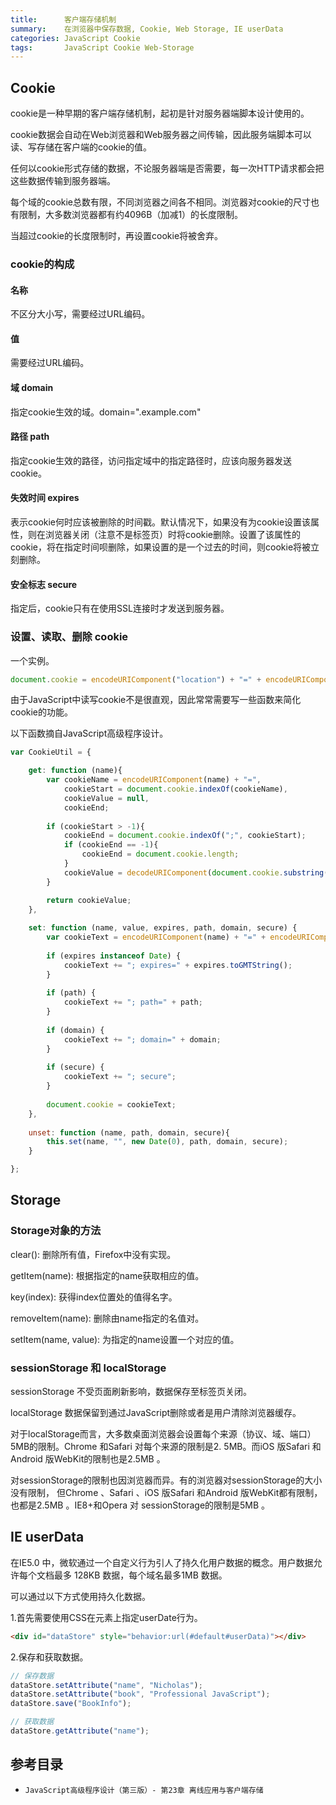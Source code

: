 ```yaml
---
title:      客户端存储机制
summary:    在浏览器中保存数据, Cookie, Web Storage, IE userData
categories: JavaScript Cookie
tags:       JavaScript Cookie Web-Storage
---
```


## Cookie

cookie是一种早期的客户端存储机制，起初是针对服务器端脚本设计使用的。

cookie数据会自动在Web浏览器和Web服务器之间传输，因此服务端脚本可以读、写存储在客户端的cookie的值。

任何以cookie形式存储的数据，不论服务器端是否需要，每一次HTTP请求都会把这些数据传输到服务器端。

每个域的cookie总数有限，不同浏览器之间各不相同。浏览器对cookie的尺寸也有限制，大多数浏览器都有约4096B（加减1）的长度限制。

当超过cookie的长度限制时，再设置cookie将被舍弃。

### cookie的构成

#### 名称

不区分大小写，需要经过URL编码。

#### 值

需要经过URL编码。

#### 域 domain

指定cookie生效的域。domain=".example.com"

#### 路径 path

指定cookie生效的路径，访问指定域中的指定路径时，应该向服务器发送cookie。

#### 失效时间 expires

表示cookie何时应该被删除的时间戳。默认情况下，如果没有为cookie设置该属性，则在浏览器关闭（注意不是标签页）时将cookie删除。设置了该属性的cookie，将在指定时间呗删除，如果设置的是一个过去的时间，则cookie将被立刻删除。

#### 安全标志 secure

指定后，cookie只有在使用SSL连接时才发送到服务器。

### 设置、读取、删除 cookie

一个实例。

```javascript
document.cookie = encodeURIComponent("location") + "=" + encodeURIComponent("Dalian") + "; expires=" +  new Date("2016-10-4") + "; path=" + "/" + "; domain=" + "bosspan.net;";
```

由于JavaScript中读写cookie不是很直观，因此常常需要写一些函数来简化cookie的功能。

以下函数摘自JavaScript高级程序设计。

```javascript
var CookieUtil = {

    get: function (name){
        var cookieName = encodeURIComponent(name) + "=",
            cookieStart = document.cookie.indexOf(cookieName),
            cookieValue = null,
            cookieEnd;
            
        if (cookieStart > -1){
            cookieEnd = document.cookie.indexOf(";", cookieStart);
            if (cookieEnd == -1){
                cookieEnd = document.cookie.length;
            }
            cookieValue = decodeURIComponent(document.cookie.substring(cookieStart + cookieName.length, cookieEnd));
        } 

        return cookieValue;
    },
    
    set: function (name, value, expires, path, domain, secure) {
        var cookieText = encodeURIComponent(name) + "=" + encodeURIComponent(value);
    
        if (expires instanceof Date) {
            cookieText += "; expires=" + expires.toGMTString();
        }
    
        if (path) {
            cookieText += "; path=" + path;
        }
    
        if (domain) {
            cookieText += "; domain=" + domain;
        }
    
        if (secure) {
            cookieText += "; secure";
        }
    
        document.cookie = cookieText;
    },
    
    unset: function (name, path, domain, secure){
        this.set(name, "", new Date(0), path, domain, secure);
    }

};
```

## Storage

### Storage对象的方法

clear(): 删除所有值，Firefox中没有实现。

getItem(name): 根据指定的name获取相应的值。

key(index): 获得index位置处的值得名字。

removeItem(name): 删除由name指定的名值对。

setItem(name, value): 为指定的name设置一个对应的值。

### sessionStorage 和 localStorage

sessionStorage 不受页面刷新影响，数据保存至标签页关闭。

localStorage 数据保留到通过JavaScript删除或者是用户清除浏览器缓存。 

对于localStorage而言，大多数桌面浏览器会设置每个来源（协议、域、端口）5MB的限制。Chrome 和Safari 对每个来源的限制是2. 5MB。而iOS 版Safari 和Android 版WebKit的限制也是2.5MB 。

对sessionStorage的限制也因浏览器而异。有的浏览器对sessionStorage的大小没有限制，
但Chrome 、Safari 、iOS 版Safari 和Android 版WebKit都有限制，也都是2.5MB 。IE8+和Opera 对
sessionStorage的限制是5MB 。

## IE userData

在IE5.0 中，微软通过一个自定义行为引人了持久化用户数据的概念。用户数据允许每个文档最多
128KB 数据，每个域名最多1MB 数据。

可以通过以下方式使用持久化数据。

1.首先需要使用CSS在元素上指定userDate行为。

```html
<div id="dataStore" style="behavior:url(#default#userData)"></div>
```

2.保存和获取数据。

```javascript
// 保存数据
dataStore.setAttribute("name", "Nicholas");
dataStore.setAttribute("book", "Professional JavaScript");
dataStore.save("BookInfo");

// 获取数据
dataStore.getAttribute("name");
```

## 参考目录

- `JavaScript高级程序设计（第三版）- 第23章 离线应用与客户端存储`